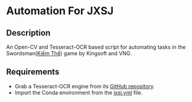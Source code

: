 # Automation For JXSJ
## Description
An Open-CV and Tesseract-OCR based script for automating tasks in the Swordsman([Kiếm Thế](https://kiemthe.vnggames.com/)) game by Kingsoft and VNG.

## Requirements
- Grab a Tesseract-OCR engine from its [GitHub repository](https://github.com/tesseract-ocr/tessdoc).
- Import the Conda environment from the [jxsj.yml](jsxj.yml) file.
